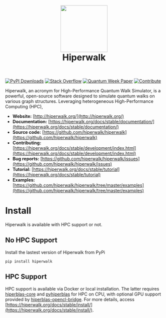 <h1 align="center">
	<picture>
	  <source media="(prefers-color-scheme: dark)"
		  srcset="https://raw.githubusercontent.com/hiperwalk/hiperwalk.github.io/main/static/images/logo_dark.png"
		  width="150">
	  <img src="https://raw.githubusercontent.com/hiperwalk/hiperwalk.github.io/main/static/images/logo.png"
	       width="150">
	</picture>
	<br>
	Hiperwalk
</h1>
<br>

[![PyPI Downloads](https://img.shields.io/pypi/dm/hiperwalk.svg?label=PyPI%20downloads)](
https://pypi.org/project/hiperwalk/)
[![Stack Overflow](https://img.shields.io/badge/stackoverflow-Ask%20questions-blue.svg)](
https://stackoverflow.com/questions/tagged/hiperwalk)
[![Quantum Week Paper](https://img.shields.io/badge/DOI-10.1109%2FQCE57702.2023.00055-blue)](
https://doi.org/10.1109/QCE57702.2023.00055)
[![Contribute](https://img.shields.io/badge/Contribute-Good%20First%20Issue-green.svg)](
https://github.com/hiperwalk/hiperwalk/issues?q=is%3Aopen+is%3Aissue+label%3A%22Good+First+Issue%22)


Hiperwalk, an acronym for High-Performance Quantum Walk Simulator, is a powerful,
open-source software designed to simulate quantum walks on various graph structures.
Leveraging heterogeneous High-Performance Computing (HPC),

* **Website:** [http://hiperwalk.org/](http://hiperwalk.org/)
* **Documentation:** [https://hiperwalk.org/docs/stable/documentation/](https://hiperwalk.org/docs/stable/documentation/)
* **Source code:** [https://github.com/hiperwalk/hiperwalk](https://github.com/hiperwalk/hiperwalk)
* **Contributing:** [https://hiperwalk.org/docs/stable/development/index.html](https://hiperwalk.org/docs/stable/development/index.html)
* **Bug reports:** [https://github.com/hiperwalk/hiperwalk/issues](https://github.com/hiperwalk/hiperwalk/issues)
* **Tutorial:** [https://hiperwalk.org/docs/stable/tutorial](https://hiperwalk.org/docs/stable/tutorial)
* **Examples:** [https://github.com/hiperwalk/hiperwalk/tree/master/examples](https://github.com/hiperwalk/hiperwalk/tree/master/examples)


# Install

Hiperwalk is available with HPC support or not.

## No HPC Support
Install the lastest version of Hiperwalk from PyPi

```shell
pip install hiperwalk
```

## HPC Support

HPC support is available via Docker or local installation.
The latter requires
[hiperblas-core](https://github.com/hiperblas/hiperblas-core) and
[pyhiperblas](https://github.com/hiperblas/pyhiperblas)
for HPC on CPU, with optional GPU support provided by
[hiperblas-opencl-bridge](https://github.com/hiperblas/hiperblas-opencl-bridge).
For more details, access
[https://hiperwalk.org/docs/stable/install/](https://hiperwalk.org/docs/stable/install/).
